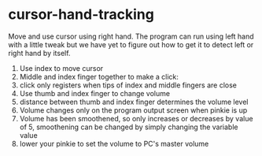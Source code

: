# cursor-hand-tracking
Move and use cursor using right hand. The program can run using left hand with a little tweak but we have yet to figure out how to get it to detect left or right hand by itself.
1. Use index to move cursor
2. Middle and index finger together to make a click:
3. click only registers when tips of index and middle fingers are close
4. Use thumb and index finger to change volume
5. distance between thumb and index finger determines the volume level
6. Volume changes only on the program output screen when pinkie is up
7. Volume has been smoothened, so only increases or decreases by value of 5, smoothening can be changed by simply changing the variable value
8. lower your pinkie to set the volume to PC's master volume
